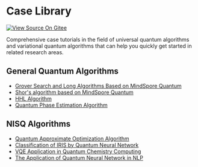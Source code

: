 # Case Library

[![View Source On Gitee](https://mindspore-website.obs.cn-north-4.myhuaweicloud.com/website-images/r2.2/resource/_static/logo_source_en.svg)](https://gitee.com/mindspore/docs/blob/r2.2/docs/mindquantum/docs/source_en/case_library/case_library.md)

Comprehensive case tutorials in the field of universal quantum algorithms and variational quantum algorithms that can help you quickly get started in related research areas.

## General Quantum Algorithms

<ul>
  <li><a href="grover_search_algorithm.html">Grover Search and Long Algorithms Based on MindSpore Quantum</a></li>
  <li><a href="shor_algorithm.html">Shor's algorithm based on MindSpore Quantum</a></li>
  <li><a href="hhl_algorithm.html">HHL Algorithm</a></li>
  <li><a href="quantum_phase_estimation.html">Quantum Phase Estimation Algorithm</a></li>
</ul>

## NISQ Algorithms

<ul>
  <li><a href="quantum_approximate_optimization_algorithm.html">Quantum Approximate Optimization Algorithm</a></li>
  <li><a href="classification_of_iris_by_qnn.html">Classification of IRIS by Quantum Neural Network</a></li>
  <li><a href="vqe_for_quantum_chemistry.html">VQE Application in Quantum Chemistry Computing</a></li>
  <li><a href="qnn_for_nlp.html">The Application of Quantum Neural Network in NLP</a></li>
</ul>

